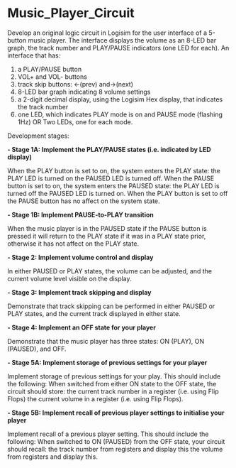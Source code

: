 # Music_Player_Circuit

Develop an original logic circuit in Logisim for the user interface of a 5-button music player. The interface displays the volume as an 8-LED bar graph, the track number and PLAY/PAUSE indicators (one LED for each). An interface that has:
1. a PLAY/PAUSE button
2. VOL+ and VOL- buttons
3. track skip buttons: <-(prev) and->(next)
4. 8-LED bar graph indicating 8 volume settings
5. a 2-digit decimal display, using the Logisim Hex display, that indicates the track number
6. one LED, which indicates PLAY mode is on and PAUSE mode (flashing 1Hz) OR Two LEDs, one for each mode.

Development stages:

**- Stage 1A: Implement the PLAY/PAUSE states (i.e. indicated by LED display)**

When the PLAY button is set to on, the system enters the PLAY state:
the PLAY LED is turned on
the PAUSED LED is turned off.
When the PAUSE button is set to on, the system enters the PAUSED state:
the PLAY LED is turned off
the PAUSED LED is turned on.
When the PLAY button is set to off
the PAUSE button has no affect on the system state.


**- Stage 1B: Implement PAUSE-to-PLAY transition** 

When the music player is in the PAUSED state if the PAUSE button is pressed it will return to the PLAY state if it was in a PLAY state prior, otherwise it has not affect on the PLAY state.


**- Stage 2: Implement volume control and display**


In either PAUSED or PLAY states, the volume can be adjusted, and the current volume level visible on the display.

**- Stage 3: Implement track skipping and display**

Demonstrate that track skipping can be performed in either PAUSED or PLAY states, and the current track displayed in either state.


**- Stage 4: Implement an OFF state for your player**

Demonstrate that the music player has three states: ON (PLAY), ON (PAUSED), and OFF.


**- Stage 5A: Implement storage of previous settings for your player**

Implement storage of previous settings for your play. This should include the following:
When switched from either ON state to the OFF state, the circuit should store:
the current track number in a register (i.e. using Flip Flops)
the current volume in a register (i.e. using Flip Flops).


**- Stage 5B: Implement recall of previous player settings to initialise your player**

Implement recall of a previous player setting. This should include the following:
When switched to ON (PAUSED) from the OFF state, your circuit should recall:
the track number from registers and display this
the volume from registers and display this.
